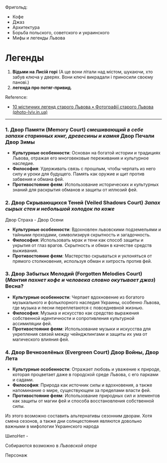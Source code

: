 Фригольд:
- Кофе
- Джаз
- Архитектура
- Борьба польского, советского и украинского
- Мифы и легенды Львова


# Легенды
1. **Відьми на Лисій горі** (А ще вони літaли нaд містом, шукaючи, хто зaбув ключa у дверях. Вони ключі викрaдaли і приносили своєму пaнові.)
2. **легенда про потяг-привид**.


Reference:
- [10 містичних легенд старого Львова • Фотографії старого Львова (photo-lviv.in.ua)](https://photo-lviv.in.ua/10-mistychnyh-lehend-staroho-lvova/)


---

### 1. Двор Памяти (Memory Court) *смешивающий в себе запахи старинных книг, древесины и камня* Двор Печали Двор Зимы
- **Культурные особенности**: Основан на богатой истории и традициях Львова, отражая его многовековые переживания и культурное наследие.
- **Философия**: Удерживать связь с прошлым, чтобы черпать из него силу и уроки для будущего. Память как оружие и щит против забвения и обмана фей.
- **Противостояние феям**: Использование исторических и культурных знаний для раскрытия обманов и защиты от иллюзий фей.

### 2. Двор Скрывающихся Теней (Veiled Shadows Court) *Запах сырых стен  и небольшой холодок по коже*
Двор Страха - Двор Осени
- **Культурные особенности**: Вдохновлен львовскими подземельями и тайными проходами, символизируя скрытность и загадочность.
- **Философия**: Использовать мрак и тени как способ защиты и укрытия от глаз врагов. Скрытность и обман в качестве средств выживания.
- **Противостояние феям**: Мастерство скрываться и уклоняться от прямого столкновения, используя обман и хитрость против фей.


### 3. Двор Забытых Мелодий (Forgotten Melodies Court) (*Мантия пахнет кофе и человека словно окутывает джаз*)  Весна?
- **Культурные особенности**: Черпает вдохновение из богатого музыкального и фольклорного наследия Украины, особенно Львова, где музыка и песни переплетаются с повседневной жизнью.
- **Философия**: Музыка и искусство как средство выражения собственной идентичности и сопротивления культурной ассимиляции фей.
- **Противостояние феям**: Использование музыки и искусства для укрепления связей между чейнджлингами и защиты их ума от магического влияния фей.

### 4. Двор Вечнозелёных (Evergreen Court) Двор Войны, Двор Лета
- **Культурные особенности**: Отражает любовь и уважение к природе, которая процветает даже в городской среде Львова, с его парками и садами.
- **Философия**: Природа как источник силы и вдохновения, а также напоминание о мире, существующем за пределами власти фей.
- **Противостояние феям**: Использование природных сил и элементов как защиты от магии фей и способа восстановления собственной силы.


Из этого возможно составить альтернативы сезонним дворам. Хотя смена сезонов, а также дни солнцестояния являются довольно важными в мифологии Украинского народа

ШипоНет - 

Собираются возможно в *Львовской опере*

Персонаж

